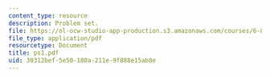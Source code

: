 ```yaml
---
content_type: resource
description: Problem set.
file: https://ol-ocw-studio-app-production.s3.amazonaws.com/courses/6-895-theory-of-parallel-systems-sma-5509-fall-2003/30312bef5e50180a211e9f888e15ab8e_ps1.pdf
file_type: application/pdf
resourcetype: Document
title: ps1.pdf
uid: 30312bef-5e50-180a-211e-9f888e15ab8e
---
```

